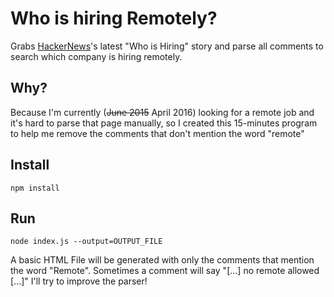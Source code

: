 # Who is hiring Remotely?

Grabs [HackerNews](http://news.ycombinator.com)'s  latest "Who is Hiring" story and parse all comments to search which company is hiring remotely.

## Why?
Because I'm currently (~~June 2015~~ April 2016) looking for a remote job and it's hard to parse that page manually, so I created this 15-minutes program to help me remove the comments that don't mention the word "remote"

## Install

`npm install`

## Run
`node index.js --output=OUTPUT_FILE`

A basic HTML File will be generated with only the comments that mention the word "Remote". Sometimes a comment will say "[...] no remote allowed [...]" I'll try to improve the parser!